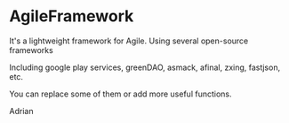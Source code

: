 AgileFramework
==============

It's a lightweight framework for Agile. Using several open-source frameworks

Including google play services, greenDAO, asmack, afinal, zxing, fastjson, etc.

You can replace some of them or add more useful functions.

Adrian